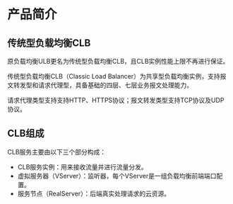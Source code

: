# 产品简介

## 传统型负载均衡CLB

原负载均衡ULB更名为传统型负载均衡CLB，且CLB实例性能上限不再进行保证。

传统型负载均衡CLB（Classic Load Balancer）为共享型负载均衡实例，支持报文转发型和请求代理型，具备基础的四层、七层业务报文处理能力。

请求代理类型支持支持HTTP、HTTPS协议；报文转发类型支持TCP协议及UDP协议。

## CLB组成

CLB服务主要由以下三个部分构成：

* CLB服务实例：用来接收流量并进行流量分发。
* 虚拟服务器（VServer）：监听器，每个VServer是一组负载均衡前端端口配置。
* 服务节点（RealServer）：后端真实处理请求的云资源。

